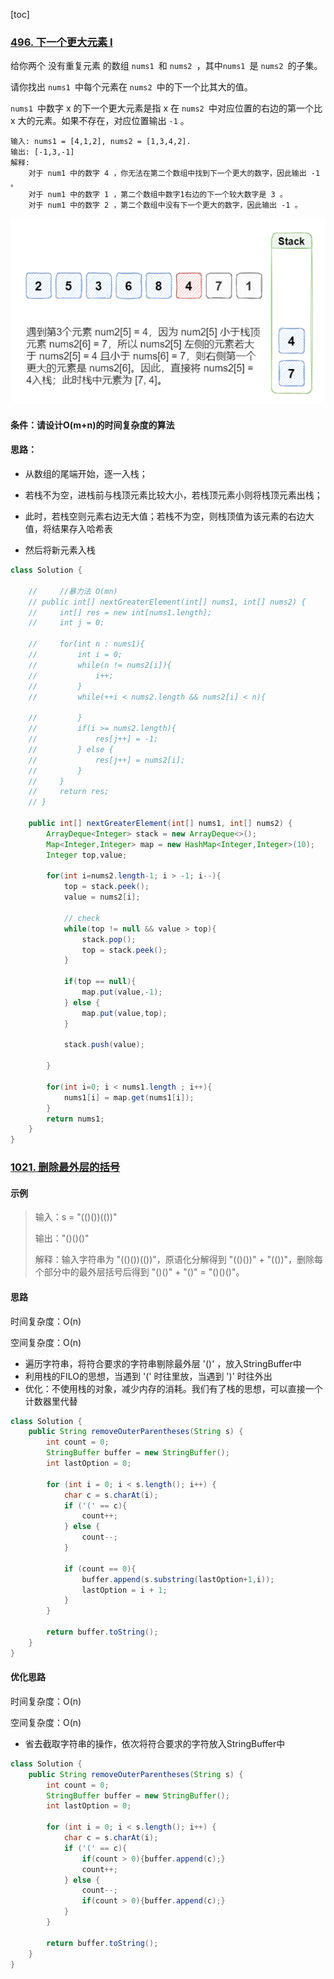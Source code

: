 [toc]

### [496. 下一个更大元素 I](https://leetcode-cn.com/problems/next-greater-element-i/)

给你两个 没有重复元素 的数组 `nums1 `和 `nums2 `，其中`nums1 `是 `nums2 `的子集。

请你找出 `nums1 `中每个元素在 `nums2 `中的下一个比其大的值。

`nums1 `中数字 x 的下一个更大元素是指 x 在 `nums2 `中对应位置的右边的第一个比 x 大的元素。如果不存在，对应位置输出 `-1` 。

```
输入: nums1 = [4,1,2], nums2 = [1,3,4,2].
输出: [-1,3,-1]
解释:
    对于 num1 中的数字 4 ，你无法在第二个数组中找到下一个更大的数字，因此输出 -1 。
    对于 num1 中的数字 1 ，第二个数组中数字1右边的下一个较大数字是 3 。
    对于 num1 中的数字 2 ，第二个数组中没有下一个更大的数字，因此输出 -1 。
```



![image-20211026172508500](images/image-20211026172508500-1635240312373.png)

#### 条件：请设计O(m+n)的时间复杂度的算法

#### 思路：

- 从数组的尾端开始，逐一入栈；
- 若栈不为空，进栈前与栈顶元素比较大小，若栈顶元素小则将栈顶元素出栈；

- 此时，若栈空则元素右边无大值；若栈不为空，则栈顶值为该元素的右边大值，将结果存入哈希表
- 然后将新元素入栈

```java
class Solution {
    
    //     //暴力法 O(mn)
    // public int[] nextGreaterElement(int[] nums1, int[] nums2) {
    //     int[] res = new int[nums1.length];
    //     int j = 0;

    //     for(int n : nums1){
    //         int i = 0;
    //         while(n != nums2[i]){
    //             i++;
    //         }
    //         while(++i < nums2.length && nums2[i] < n){
                
    //         }
    //         if(i >= nums2.length){
    //             res[j++] = -1;
    //         } else {
    //             res[j++] = nums2[i];
    //         }
    //     }
    //     return res;
    // }

    public int[] nextGreaterElement(int[] nums1, int[] nums2) {
        ArrayDeque<Integer> stack = new ArrayDeque<>();
        Map<Integer,Integer> map = new HashMap<Integer,Integer>(10);
        Integer top,value;
     
        for(int i=nums2.length-1; i > -1; i--){
            top = stack.peek();
            value = nums2[i];

            // check
            while(top != null && value > top){
                stack.pop();
                top = stack.peek();
            }

            if(top == null){
                map.put(value,-1);
            } else {
                map.put(value,top);
            }

            stack.push(value);

        }
        
        for(int i=0; i < nums1.length ; i++){
            nums1[i] = map.get(nums1[i]);
        }
        return nums1;
    }
}
```









### [1021. 删除最外层的括号](https://leetcode-cn.com/problems/remove-outermost-parentheses/)

#### 示例

> 输入：s = "(()())(())"
>
> 输出："()()()"
>
> 解释：输入字符串为 "(()())(())"，原语化分解得到 "(()())" + "(())"，删除每个部分中的最外层括号后得到 "()()" + "()" = "()()()"。

#### 思路

时间复杂度：O(n)

空间复杂度：O(n)

- 遍历字符串，将符合要求的字符串剔除最外层 '()' ，放入StringBuffer中
- 利用栈的FILO的思想，当遇到 '(' 时往里放，当遇到 ')' 时往外出
- 优化：不使用栈的对象，减少内存的消耗。我们有了栈的思想，可以直接一个计数器里代替

```java
class Solution {
    public String removeOuterParentheses(String s) {
        int count = 0;
        StringBuffer buffer = new StringBuffer();
        int lastOption = 0;

        for (int i = 0; i < s.length(); i++) {
            char c = s.charAt(i);
            if ('(' == c){
                count++;
            } else {
                count--;
            }

            if (count == 0){
                buffer.append(s.substring(lastOption+1,i));
                lastOption = i + 1;
            }
        }

        return buffer.toString();
    }
}
```

#### 优化思路

时间复杂度：O(n)

空间复杂度：O(n)

- 省去截取字符串的操作，依次将符合要求的字符放入StringBuffer中

```java
class Solution {
    public String removeOuterParentheses(String s) {
        int count = 0;
        StringBuffer buffer = new StringBuffer();
        int lastOption = 0;

        for (int i = 0; i < s.length(); i++) {
            char c = s.charAt(i);
            if ('(' == c){
                if(count > 0){buffer.append(c);}
                count++;
            } else {
                count--;
                if(count > 0){buffer.append(c);}
            }
        }

        return buffer.toString();
    }
}
```

